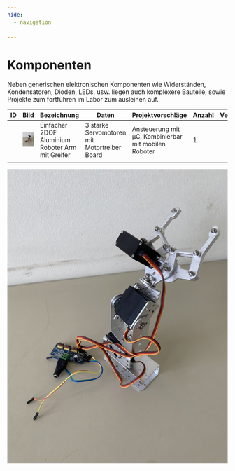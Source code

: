 ```yaml
---
hide:
  - navigation

---
```


# Komponenten

Neben generischen elektronischen Komponenten wie Widerständen, Kondensatoren, Dioden, LEDs, usw. liegen auch komplexere Bauteile, sowie Projekte zum fortführen im Labor zum ausleihen auf.

| ID   | Bild                          | Bezeichnung                                      | Daten                                        | Projektvorschläge                                    | Anzahl | Verfügbarkeit | Ort  | Besitzer |
| ---- | ----------------------------- | ------------------------------------------------ | -------------------------------------------- | ---------------------------------------------------- | ------ | ------------- | ---- | -------- |
|      | ![Roboter Arm](IMG_0923.jpeg) | Einfacher 2DOF Aluminium Roboter Arm mit Greifer | 3 starke Servomotoren mit Motortreiber Board | Ansteuerung mit µC, Kombinierbar mit mobilen Roboter | 1      |               |      | HOED     |
|      |                               |                                                  |                                              |                                                      |        |               |      |          |



![Roboter Arm](IMG_0923.jpeg)

